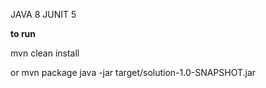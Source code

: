 JAVA 8
JUNIT 5

**to run**

mvn clean install

or 
mvn package
java -jar target/solution-1.0-SNAPSHOT.jar
